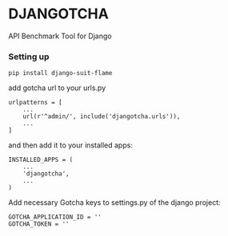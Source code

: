 # DJANGOTCHA

API Benchmark Tool for Django

### Setting up

```
pip install django-suit-flame
```

add gotcha url to your urls.py

```
urlpatterns = [
    ...
    url(r'^admin/', include('djangotcha.urls')),
    ...
]
```


and then add it to your installed apps:

```
INSTALLED_APPS = (
    ...
    'djangotcha',
    ...
)
```


Add necessary Gotcha keys to settings.py of the django project:
```
GOTCHA_APPLICATION_ID = ''
GOTCHA_TOKEN = ''
```